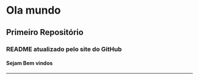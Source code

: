 # Ola mundo
 
## Primeiro Repositório
### README atualizado pelo site do GitHub
#### Sejam Bem vindos
<hr>
